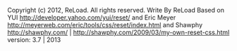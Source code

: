 Copyright (c) 2012, ReLoad. All rights reserved.
Write By ReLoad
Based on YUI http://developer.yahoo.com/yui/reset/ 
and Eric Meyer http://meyerweb.com/eric/tools/css/reset/index.html 
and Shawphy http://shawphy.com/ | http://shawphy.com/2009/03/my-own-reset-css.html
version: 3.7 | 2013
